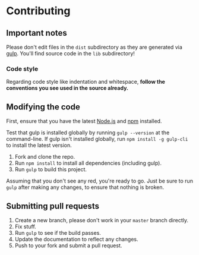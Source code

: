 # Contributing

## Important notes
Please don't edit files in the `dist` subdirectory as they are generated 
via [gulp](https://github.com/gulpjs/gulp). You'll find source code in 
the `lib` subdirectory!

### Code style
Regarding code style like indentation and whitespace, **follow the 
conventions you see used in the source already.**

## Modifying the code
First, ensure that you have the latest [Node.js](http://nodejs.org/) 
and [npm](http://npmjs.org/) installed.

Test that gulp is installed globally by running `gulp --version` at the 
command-line.  If gulp isn't installed globally, run `npm install -g gulp-cli` 
to install the latest version.

1. Fork and clone the repo.
1. Run `npm install` to install all dependencies (including gulp).
1. Run `gulp` to build this project.

Assuming that you don't see any red, you're ready to go. Just be sure to 
run `gulp` after making any changes, to ensure that nothing is broken.

## Submitting pull requests

1. Create a new branch, please don't work in your `master` branch directly.
1. Fix stuff.
1. Run `gulp` to see if the build passes.
1. Update the documentation to reflect any changes.
1. Push to your fork and submit a pull request.
